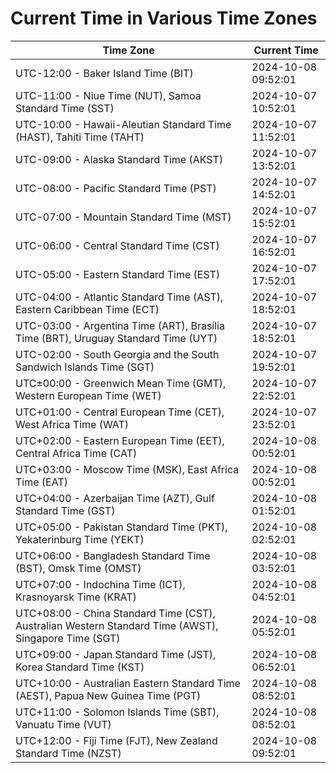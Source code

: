 # Current Time in Various Time Zones

| Time Zone | Current Time |
|-----------|--------------|
| UTC-12:00 - Baker Island Time (BIT) | 2024-10-08 09:52:01 |
| UTC-11:00 - Niue Time (NUT), Samoa Standard Time (SST) | 2024-10-07 10:52:01 |
| UTC-10:00 - Hawaii-Aleutian Standard Time (HAST), Tahiti Time (TAHT) | 2024-10-07 11:52:01 |
| UTC-09:00 - Alaska Standard Time (AKST) | 2024-10-07 13:52:01 |
| UTC-08:00 - Pacific Standard Time (PST) | 2024-10-07 14:52:01 |
| UTC-07:00 - Mountain Standard Time (MST) | 2024-10-07 15:52:01 |
| UTC-06:00 - Central Standard Time (CST) | 2024-10-07 16:52:01 |
| UTC-05:00 - Eastern Standard Time (EST) | 2024-10-07 17:52:01 |
| UTC-04:00 - Atlantic Standard Time (AST), Eastern Caribbean Time (ECT) | 2024-10-07 18:52:01 |
| UTC-03:00 - Argentina Time (ART), Brasília Time (BRT), Uruguay Standard Time (UYT) | 2024-10-07 18:52:01 |
| UTC-02:00 - South Georgia and the South Sandwich Islands Time (SGT) | 2024-10-07 19:52:01 |
| UTC±00:00 - Greenwich Mean Time (GMT), Western European Time (WET) | 2024-10-07 22:52:01 |
| UTC+01:00 - Central European Time (CET), West Africa Time (WAT) | 2024-10-07 23:52:01 |
| UTC+02:00 - Eastern European Time (EET), Central Africa Time (CAT) | 2024-10-08 00:52:01 |
| UTC+03:00 - Moscow Time (MSK), East Africa Time (EAT) | 2024-10-08 00:52:01 |
| UTC+04:00 - Azerbaijan Time (AZT), Gulf Standard Time (GST) | 2024-10-08 01:52:01 |
| UTC+05:00 - Pakistan Standard Time (PKT), Yekaterinburg Time (YEKT) | 2024-10-08 02:52:01 |
| UTC+06:00 - Bangladesh Standard Time (BST), Omsk Time (OMST) | 2024-10-08 03:52:01 |
| UTC+07:00 - Indochina Time (ICT), Krasnoyarsk Time (KRAT) | 2024-10-08 04:52:01 |
| UTC+08:00 - China Standard Time (CST), Australian Western Standard Time (AWST), Singapore Time (SGT) | 2024-10-08 05:52:01 |
| UTC+09:00 - Japan Standard Time (JST), Korea Standard Time (KST) | 2024-10-08 06:52:01 |
| UTC+10:00 - Australian Eastern Standard Time (AEST), Papua New Guinea Time (PGT) | 2024-10-08 08:52:01 |
| UTC+11:00 - Solomon Islands Time (SBT), Vanuatu Time (VUT) | 2024-10-08 08:52:01 |
| UTC+12:00 - Fiji Time (FJT), New Zealand Standard Time (NZST) | 2024-10-08 09:52:01 |
